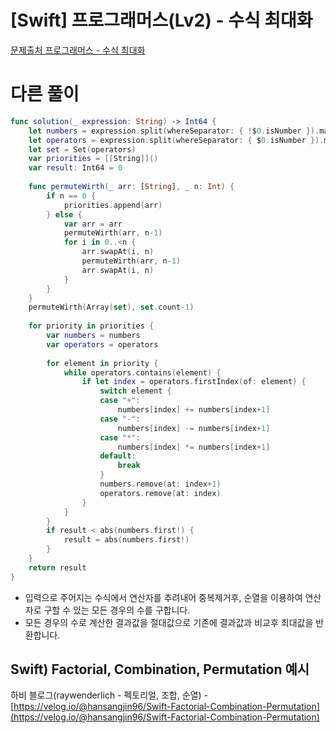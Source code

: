 # [Swift] 프로그래머스(Lv2) - 수식 최대화

[문제출처 프로그래머스 - 수식 최대화](https://school.programmers.co.kr/learn/courses/30/lessons/67257#qna)

# 다른 풀이

```swift
func solution(_ expression: String) -> Int64 {
    let numbers = expression.split(whereSeparator: { !$0.isNumber }).map { Int64($0)! }
    let operators = expression.split(whereSeparator: { $0.isNumber }).map { String($0) }
    let set = Set(operators)
    var priorities = [[String]]()
    var result: Int64 = 0
    
    func permuteWirth(_ arr: [String], _ n: Int) {
        if n == 0 {
            priorities.append(arr)
        } else {
            var arr = arr
            permuteWirth(arr, n-1)
            for i in 0..<n {
                arr.swapAt(i, n)
                permuteWirth(arr, n-1)
                arr.swapAt(i, n)
            }
        }
    }
    permuteWirth(Array(set), set.count-1)
    
    for priority in priorities {
        var numbers = numbers
        var operators = operators
        
        for element in priority {
            while operators.contains(element) {
                if let index = operators.firstIndex(of: element) {
                    switch element {
                    case "+":
                        numbers[index] += numbers[index+1]
                    case "-":
                        numbers[index] -= numbers[index+1]
                    case "*":
                        numbers[index] *= numbers[index+1]
                    default:
                        break
                    }
                    numbers.remove(at: index+1)
                    operators.remove(at: index)
                }
            }
        }
        if result < abs(numbers.first!) {
            result = abs(numbers.first!)
        }
    }
    return result
}
```

- 입력으로 주어지는 수식에서 연산자를 추려내어 중복제거후, 순열을 이용하여 연산자로 구할 수 있는 모든 경우의 수를 구합니다.
- 모든 경우의 수로 계산한 결과값을 절대값으로 기존에 결과값과 비교후 최대값을 반환합니다.

## Swift) Factorial, Combination, Permutation 예시

하비 블로그(raywenderlich - 펙토리얼, 조합, 순열) - [https://velog.io/@hansangjin96/Swift-Factorial-Combination-Permutation](https://velog.io/@hansangjin96/Swift-Factorial-Combination-Permutation)
